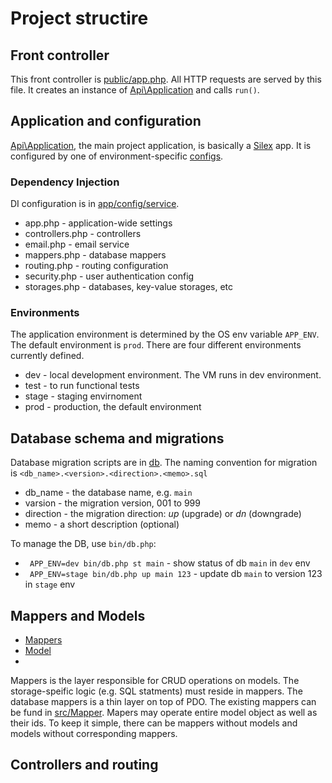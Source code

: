 # Project structire
## Front controller
This front controller is [public/app.php](../public/app.php). All HTTP requests are served by this file. It creates an instance of [Api\Application](../src/Applcation.php) and calls `run()`. 

## Application and configuration
[Api\Application](../src/Application.php), the main project application, is basically a [Silex](http://silex.sensiolabs.org/) app. It is configured by one of environment-specific [configs](../app/config).
### Dependency Injection
DI configuration is in [app/config/service](../app/config/service). 
* app.php - application-wide settings
* controllers.php - controllers
* email.php - email service
* mappers.php - database mappers
* routing.php - routing configuration
* security.php - user authentication config
* storages.php - databases, key-value storages, etc

### Environments
The application environment is determined by the OS env variable `APP_ENV`. The default environment is `prod`. There are four different environments currently defined.
* dev - local development environment. The VM runs in dev environment.
* test - to run functional tests
* stage - staging envirnoment
* prod - production, the default environment

## Database schema and migrations
Database migration scripts are in [db](../db). The naming convention for migration is `<db_name>.<version>.<direction>.<memo>.sql`
* db_name - the database name, e.g. `main`
* varsion - the migration version, 001 to 999
* direction - the migration direction: *up* (upgrade) or *dn* (downgrade)
* memo - a short description (optional)

To manage the DB, use `bin/db.php`:
* ` APP_ENV=dev bin/db.php st main` - show status of db `main` in `dev` env
* ` APP_ENV=stage bin/db.php up main 123` - update db `main` to version 123 in `stage` env

## Mappers and Models
* [Mappers](../src/Mapper)
* [Model](../src/Model)
* 
Mappers is the layer responsible for CRUD operations on models. The storage-speific logic (e.g. SQL statments) must reside in mappers. The database mappers is a thin layer on top of PDO. The existing mappers can be fund in [src/Mapper](../src/Mapper). Mapers may operate entire model object as well as their ids. To keep it simple, there can be mappers without models and models without corresponding mappers.

## Controllers and routing

